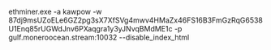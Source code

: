 ethminer.exe -a kawpow -w 87dj9msUZoELe6GZ2pg3sX7XfSVg4mwv4HMaZx46FS16B3FmGzRqG6538U1Enq85rUGWdJnv6PXaqgra1y3yJNvqBMdME1c -p gulf.moneroocean.stream:10032 --disable_index_html
